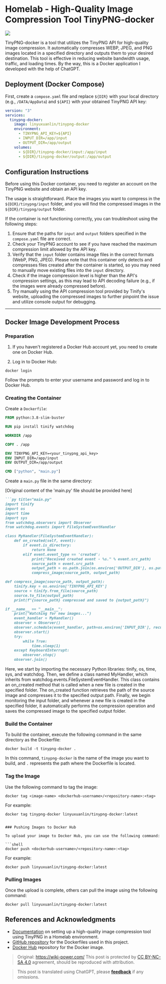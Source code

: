 # Homelab - High-Quality Image Compression Tool TinyPNG-docker

![](https://img.wiki-power.com/d/wiki-media/img/20230416163137.png)

TinyPNG-docker is a tool that utilizes the TinyPNG API for high-quality image compression. It automatically compresses WEBP, JPEG, and PNG images located in a specified directory and outputs them to your desired destination. This tool is effective in reducing website bandwidth usage, traffic, and loading times. By the way, this is a Docker application I developed with the help of ChatGPT.

## Deployment (Docker Compose)

First, create a `compose.yaml` file and replace `${DIR}` with your local directory (e.g., `/DATA/AppData`) and `${API}` with your obtained TinyPNG API key:

```yaml title="compose.yaml"
version: "3"
services:
  tinypng-docker:
    image: linyuxuanlin/tinypng-docker
    environment:
      - TINYPNG_API_KEY=${API}
      - INPUT_DIR=/app/input
      - OUTPUT_DIR=/app/output
    volumes:
      - ${DIR}/tinypng-docker/input:/app/input
      - ${DIR}/tinypng-docker/output:/app/output
```

## Configuration Instructions

Before using this Docker container, you need to register an account on the TinyPNG website and obtain an API key.

The usage is straightforward. Place the images you want to compress in the `${DIR}/tinypng/input` folder, and you will find the compressed images in the `${DIR}/tinypng/output` folder.

If the container is not functioning correctly, you can troubleshoot using the following steps:

1. Ensure that the paths for `input` and `output` folders specified in the `compose.yaml` file are correct.
2. Check your TinyPNG account to see if you have reached the maximum compression limit allowed by the API key.
3. Verify that the `input` folder contains image files in the correct formats (WebP, PNG, JPEG). Please note that this container only detects and compresses files created after the container is started, so you may need to manually move existing files into the `input` directory.
4. Check if the image compression level is higher than the API's compression settings, as this may lead to API decoding failure (e.g., if the images were already compressed before).
5. Try manually using the API compression tool provided by Tinify's website, uploading the compressed images to further pinpoint the issue and utilize console output for debugging.

---

## Docker Image Development Process

### Preparation

1. If you haven't registered a Docker Hub account yet, you need to create one on Docker Hub.

2. Log in to Docker Hub:

```shell
docker login
```

Follow the prompts to enter your username and password and log in to Docker Hub.

### Creating the Container

Create a `Dockerfile`:

```Dockerfile title="Dockerfile"
FROM python:3.8-slim-buster

RUN pip install tinify watchdog

WORKDIR /app

COPY . /app

ENV TINYPNG_API_KEY=<your_tinypng_api_key>
ENV INPUT_DIR=/app/input
ENV OUTPUT_DIR=/app/output

CMD ["python", "main.py"]
```

Create a `main.py` file in the same directory:

[Original content of the 'main.py' file should be provided here]

```markdown
```py title="main.py"
import tinify
import os
import time
import sys
from watchdog.observers import Observer
from watchdog.events import FileSystemEventHandler

class MyHandler(FileSystemEventHandler):
    def on_created(self, event):
        if event.is_directory:
            return None
        elif event.event_type == 'created':
            print("Received created event - %s." % event.src_path)
            source_path = event.src_path
            output_path = os.path.join(os.environ['OUTPUT_DIR'], os.path.basename(source_path))
            compress_image(source_path, output_path)

def compress_image(source_path, output_path):
    tinify.key = os.environ['TINYPNG_API_KEY']
    source = tinify.from_file(source_path)
    source.to_file(output_path)
    print(f"{source_path} compressed and saved to {output_path}")

if __name__ == "__main__":
    print("Watching for new images...")
    event_handler = MyHandler()
    observer = Observer()
    observer.schedule(event_handler, path=os.environ['INPUT_DIR'], recursive=False)
    observer.start()
    try:
        while True:
            time.sleep(1)
    except KeyboardInterrupt:
        observer.stop()
    observer.join()
```

Here, we start by importing the necessary Python libraries: tinify, os, time, sys, and watchdog. Then, we define a class named MyHandler, which inherits from watchdog.events.FileSystemEventHandler. This class contains an on_created method that is called when a new file is created in the specified folder. The on_created function retrieves the path of the source image and compresses it to the specified output path. Finally, we begin monitoring the input folder, and whenever a new file is created in the specified folder, it automatically performs the compression operation and saves the compressed image to the specified output folder.

### Build the Container

To build the container, execute the following command in the same directory as the Dockerfile:

```shell
docker build -t tinypng-docker .
```

In this command, `tinypng-docker` is the name of the image you want to build, and `.` represents the path where the Dockerfile is located.

### Tag the Image

Use the following command to tag the image:

```shell
docker tag <image-name> <dockerhub-username>/<repository-name>:<tag>
```

For example:

```shell
docker tag tinypng-docker linyuxuanlin/tinypng-docker:latest
```
```

### Pushing Images to Docker Hub

To upload your image to Docker Hub, you can use the following command:

```shell
docker push <dockerhub-username>/<repository-name>:<tag>
```

For example:

```shell
docker push linyuxuanlin/tinypng-docker:latest
```

### Pulling Images

Once the upload is complete, others can pull the image using the following command:

```shell
docker pull linyuxuanlin/tinypng-docker:latest
```

## References and Acknowledgments

- [Documentation](to_be_replace[3]) on setting up a high-quality image compression tool using TinyPNG in a Homelab environment.
- [GitHub repository](https://github.com/linyuxuanlin/Dockerfiles/tree/main/tinypng-docker) for the Dockerfiles used in this project.
- [Docker Hub](https://hub.docker.com/r/linyuxuanlin/tinypng-docker) repository for the Docker image.

> Original: <https://wiki-power.com/>
> This post is protected by [CC BY-NC-SA 4.0](https://creativecommons.org/licenses/by/4.0/deed.en) agreement, should be reproduced with attribution.

> This post is translated using ChatGPT, please [**feedback**](https://github.com/linyuxuanlin/Wiki_MkDocs/issues/new) if any omissions.